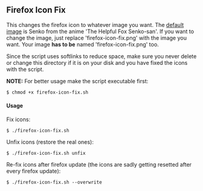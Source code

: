 ## Firefox Icon Fix

This changes the firefox icon to whatever image you want.
The [default image](firefox-icon-fix.png) is Senko from the anime 'The Helpful Fox Senko-san'.
If you want to change the image, just replace 'firefox-icon-fix.png' with the image you want. Your image **has to be** named 'firefox-icon-fix.png' too.

Since the script uses softlinks to reduce space, make sure you never delete or change this directory if it is on your disk and you have fixed the icons with the script.

**NOTE:**
For better usage make the script executable first:
```console
$ chmod +x firefox-icon-fix.sh
```

#### Usage

Fix icons:
```console
$ ./firefox-icon-fix.sh
```

Unfix icons (restore the real ones):
```console
$ ./firefox-icon-fix.sh unfix
```

Re-fix icons after firefox update (the icons are sadly getting resetted after every firefox update):
```console
$ ./firefox-icon-fix.sh --overwrite
```
